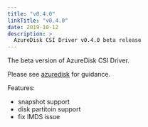 ```yaml
---
title: "v0.4.0"
linkTitle: "v0.4.0"
date: 2019-10-12
description: >
  AzureDisk CSI Driver v0.4.0 beta release
---
```


The beta version of AzureDisk CSI Driver.

Please see [azuredisk](https://github.com/kubernetes-sigs/azuredisk-csi-driver/releases/tag/v0.4.0) for guidance.

Features:
* snapshot support
* disk partitoin support
* fix IMDS issue

